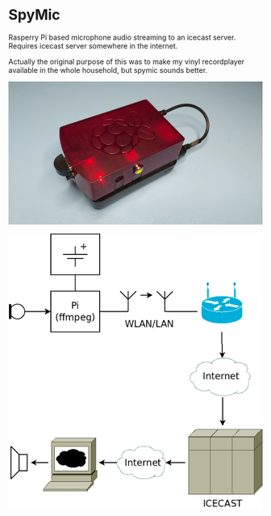 # SpyMic

Rasperry Pi based microphone audio streaming to an icecast server. Requires icecast server somewhere in the internet.

Actually the original purpose of this was to make my vinyl recordplayer available in the whole household, but spymic sounds better.


![Spymic in action](spymic.jpg)

![Spymic concept](spymic_concept.png)


